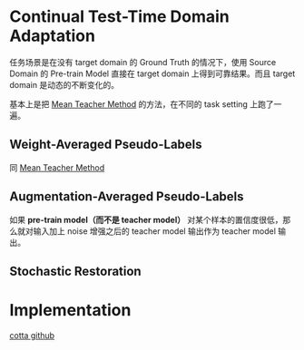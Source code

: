 # Continual Test-Time Domain Adaptation
任务场景是在没有 target domain 的 Ground Truth 的情况下，使用 Source Domain 的 Pre-train Model 直接在 target domain 上得到可靠结果。而且 target domain 是动态的不断变化的。

基本上是把 [Mean Teacher Method](./2017%20Mean%20teachers%20are%20better%20role%20models%3A%20%20Weight-averaged%20consistency%20targets%20improvesemi-supervised%20%20deep%20%20learning%20%20results.md) 的方法，在不同的 task setting 上跑了一遍。

## Weight-Averaged Pseudo-Labels
同 [Mean Teacher Method](./2017%20Mean%20teachers%20are%20better%20role%20models%3A%20%20Weight-averaged%20consistency%20targets%20improvesemi-supervised%20%20deep%20%20learning%20%20results.md)

## Augmentation-Averaged Pseudo-Labels
如果 **pre-train model（而不是 teacher model）** 对某个样本的置信度很低，那么就对输入加上 noise 增强之后的 teacher model 输出作为 teacher model 输出。

## Stochastic Restoration

# Implementation
[cotta github](https://github.com/qinenergy/cotta)
